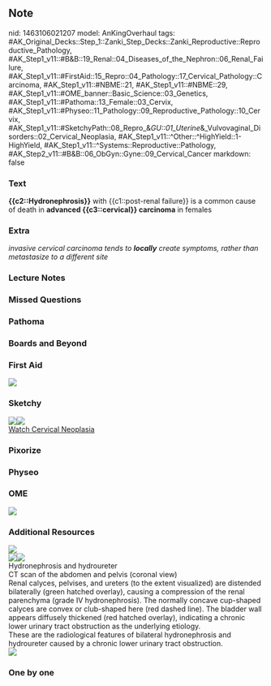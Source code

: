 ## Note
nid: 1463106021207
model: AnKingOverhaul
tags: #AK_Original_Decks::Step_1::Zanki_Step_Decks::Zanki_Reproductive::Reproductive_Pathology, #AK_Step1_v11::#B&B::19_Renal::04_Diseases_of_the_Nephron::06_Renal_Failure, #AK_Step1_v11::#FirstAid::15_Repro::04_Pathology::17_Cervical_Pathology::Carcinoma, #AK_Step1_v11::#NBME::21, #AK_Step1_v11::#NBME::29, #AK_Step1_v11::#OME_banner::Basic_Science::03_Genetics, #AK_Step1_v11::#Pathoma::13_Female::03_Cervix, #AK_Step1_v11::#Physeo::11_Pathology::09_Reproductive_Pathology::10_Cervix, #AK_Step1_v11::#SketchyPath::08_Repro_&_GU::01_Uterine_&_Vulvovaginal_Disorders::02_Cervical_Neoplasia, #AK_Step1_v11::^Other::^HighYield::1-HighYield, #AK_Step1_v11::^Systems::Reproductive::Pathology, #AK_Step2_v11::#B&B::06_ObGyn::Gyne::09_Cervical_Cancer
markdown: false

### Text
<div>
  <b>{{c2::Hydronephrosis}}</b> with {{c1::post-renal failure}} is
  a common cause of death in <b>advanced {{c3::cervical}}
  carcinoma</b> in females
</div>

### Extra
<i>invasive cervical carcinoma tends to <b>locally</b> create
symptoms, rather than metastasize to a different site</i>

### Lecture Notes


### Missed Questions


### Pathoma


### Boards and Beyond


### First Aid
<img src="tmpzKDk5x.png">

### Sketchy
<div><img src="Cervical%20cancer%20Postrenal%20AKI.JPG"><img src=
"Zoverall%20picture-95a4e37eb23a397dd78109d475421d2a8c06ba44.JPG"></div><a href="https://dashboard.sketchy.com/study/medical/courses/medical-pathophysiology/units/medical-pathophysiology-reproductive-gu/videos/medical-pathophysiology-reproductive-and-gu-uterine-and-vulvovaginal-disorders-cervical-neoplasia?utm_source=anki&utm_medium=partnership&utm_campaign=february_update&utm_content=medical">Watch
Cervical Neoplasia</a>

### Pixorize


### Physeo


### OME
<div class="ome-widget">
  <a href=
  "https://onlinemeded.org/spa/renal-failure?ref=anki"><img src=
  "_OME_AnkiFlashcards_Topic_6.png"></a>
</div>

### Additional Resources
<img src="paste-30d6e9206b495d7bd6e68bbb01fc682e425dbd86.jpg">
<div><img src="big_5a2ffdae579a8.jpg"><img src=
"5a2ffdae579a8.jpg"></div>
<div>
  <div>
    <div>
      Hydronephrosis and hydroureter
    </div>
  </div>
  <div>
    <div>
      <div>
        CT scan of the abdomen and pelvis (coronal view)
      </div>
      <div>
        Renal calyces, pelvises, and ureters (to the extent
        visualized) are distended bilaterally (green hatched
        overlay), causing a compression of the renal parenchyma
        (grade IV hydronephrosis). The normally concave cup-shaped
        calyces are convex or club-shaped here (red dashed line).
        The bladder wall appears diffusely thickened (red hatched
        overlay), indicating a chronic lower urinary tract
        obstruction as the underlying etiology.
      </div>
      <div>
        These are the radiological features of bilateral
        hydronephrosis and hydroureter caused by a chronic lower
        urinary tract obstruction.
      </div>
    </div>
  </div>
  <div><img src=
  "paste-dffabf917f51935a7ac6c923c44f164f3d858ed2.jpg"></div>
</div>

### One by one

